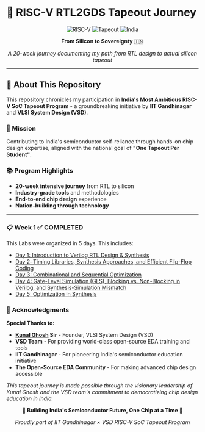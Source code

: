 # 🚀 RISC-V RTL2GDS Tapeout Journey

<div align="center">

![RISC-V](https://img.shields.io/badge/RISC--V-SoC-blue?style=for-the-badge)
![Tapeout](https://img.shields.io/badge/RTL2GDS-Tapeout-green?style=for-the-badge)
![India](https://img.shields.io/badge/Made%20in-India-orange?style=for-the-badge)

**From Silicon to Sovereignty** 🇮🇳

*A 20-week journey documenting my path from RTL design to actual silicon tapeout*

</div>

---

## 🎯 About This Repository

This repository chronicles my participation in **India's Most Ambitious RISC-V SoC Tapeout Program** - a groundbreaking initiative by **IIT Gandhinagar** and **VLSI System Design (VSD)**.

### 🌟 Mission
Contributing to India's semiconductor self-reliance through hands-on chip design expertise, aligned with the national goal of **"One Tapeout Per Student"**.

### 📚 Program Highlights
- **20-week intensive journey** from RTL to silicon
- **Industry-grade tools** and methodologies
- **End-to-end chip design** experience
- **Nation-building through technology**

---

### 📋 Week 1 ✅ **COMPLETED**

This Labs were organized in 5 days. This includes:

- [Day 1: Introduction to Verilog RTL Design & Synthesis](Day1.md)
- [Day 2: Timing Libraries, Synthesis Approaches, and Efficient Flip-Flop Coding](Day2.md)
- [Day 3: Combinational and Sequential Optimization](Day3.md)
- [Day 4: Gate-Level Simulation (GLS), Blocking vs. Non-Blocking in Verilog, and Synthesis-Simulation Mismatch ](Day4.md)
- [Day 5: Optimization in Synthesis ](Day5.md)

### 🙏 Acknowledgments

**Special Thanks to:**
- **[Kunal Ghosh](https://github.com/kunalg123) Sir** - Founder, VLSI System Design (VSD)
- **VSD Team** - For providing world-class open-source EDA training and tools
- **IIT Gandhinagar** - For pioneering India's semiconductor education initiative
- **The Open-Source EDA Community** - For making advanced chip design accessible

*This tapeout journey is made possible through the visionary leadership of Kunal Ghosh and the VSD team's commitment to democratizing chip design education in India.*

<div align="center">

**🚀 Building India's Semiconductor Future, One Chip at a Time 🚀**

*Proudly part of IIT Gandhinagar × VSD RISC-V SoC Tapeout Program*

</div>
